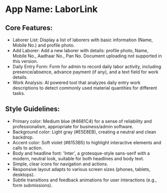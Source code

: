 # **App Name**: LaborLink

## Core Features:

- Laborer List: Display a list of laborers with basic information (Name, Mobile No.) and profile photo.
- Add Laborer: Add a new laborer with details: profile photo, Name, Mobile No., Aadhaar No., Pan No. Document uploading not supported in this version.
- Daily Entry Form: Form for admin to record daily labor activity, including presence/absence, advance payment (if any), and a text field for work details.
- Work Analysis: AI powered tool that analyzes daily entry work descriptions to detect commonly used material quantities for different tasks.

## Style Guidelines:

- Primary color: Medium blue (#4681C4) for a sense of reliability and professionalism, appropriate for business/admin software.
- Background color: Light gray (#E5E8EB), creating a neutral and clean backdrop.
- Accent color: Soft violet (#8153B5) to highlight interactive elements and calls to action.
- Body and headline font: 'Inter', a grotesque-style sans-serif with a modern, neutral look, suitable for both headlines and body text.
- Simple, clear icons for navigation and actions.
- Responsive layout adapts to various screen sizes (phones, tablets, desktops).
- Subtle transitions and feedback animations for user interactions (e.g., form submissions).